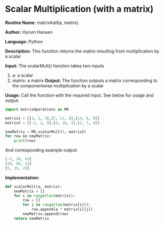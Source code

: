 # Scalar Multiplication (with a matrix)

**Routine Name:** matrixAdd(a, matrix)

**Author:** Hyrum Hansen

**Language:** Python

**Description:** This function returns the matrix resulting from multiplication by a scalar

**Input:** The scalarMult() function takes two inputs
1. a: a scalar
2. matrix: a matrix
**Output:** The function outputs a matrix corresponding to the componentwise multiplication by a scalar

**Usage:** Call the function with the required input. See below for usage and output.

```python
import matrixOperations as MO

matrix1 = [[1, 2, 3],[5, 11, 6],[14, 6, 9]]
matrix2 = [[-1, 2, 9],[4, 16, 3],[1, 7, 4]]

newMatrix = MO.scalarMult(5, matrix2)
for row in newMatrix:
    print(row)
```

And corresponding example output:

```python
[-5, 10, 45]
[20, 80, 15]
[5, 35, 20]
```

**Implementation:**

```python
def scalarMult(a, matrix):
    newMatrix = []
    for i in range(len(matrix)):
        row = []
        for j in range(len(matrix[i])):
            row.append(a * matrix[i][j])
        newMatrix.append(row)
    return newMatrix
```


